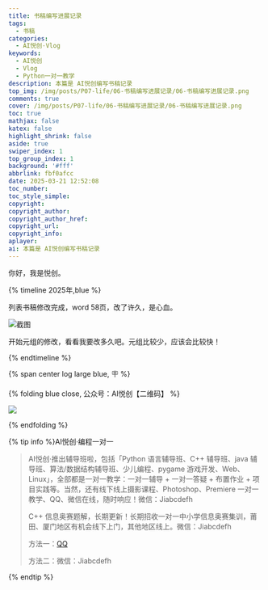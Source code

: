 ```yaml
---
title: 书稿编写进展记录
tags:
  - 书稿
categories:
  - AI悦创·Vlog
keywords:
  - AI悦创
  - Vlog
  - Python一对一教学
description: 本篇是 AI悦创编写书稿记录
top_img: /img/posts/P07-life/06-书稿编写进展记录/06-书稿编写进展记录.png
comments: true
cover: /img/posts/P07-life/06-书稿编写进展记录/06-书稿编写进展记录.png
toc: true
mathjax: false
katex: false
highlight_shrink: false
aside: true
swiper_index: 1
top_group_index: 1
background: '#fff'
abbrlink: fbf0afcc
date: 2025-03-21 12:52:08
toc_number:
toc_style_simple:
copyright:
copyright_author:
copyright_author_href:
copyright_url:
copyright_info:
aplayer:
ai: 本篇是 AI悦创编写书稿记录
---
```


你好，我是悦创。

{% timeline 2025年,blue %}
<!-- timeline 2025-03-21 12:56:49 -->

列表书稿修改完成，word 58页，改了许久，是心血。

![截图](01-为什么学习编程推荐记笔记/image.png)

<!-- endtimeline -->

<!-- timeline 2025-03-21 12:58:08 -->

开始元组的修改，看看我要改多久吧。元组比较少，应该会比较快！

<!-- endtimeline -->


{% endtimeline %}


{% span center log large blue, 🪧 %}

{% folding blue close, 公众号：AI悦创【二维码】 %}

![](https://bornforthis.cn/gzh.jpg)

{% endfolding %}

{% tip info %}AI悦创·编程一对一

> AI悦创·推出辅导班啦，包括「Python 语言辅导班、C++ 辅导班、java 辅导班、算法/数据结构辅导班、少儿编程、pygame 游戏开发、Web、Linux」，全部都是一对一教学：一对一辅导 + 一对一答疑 + 布置作业 + 项目实践等。当然，还有线下线上摄影课程、Photoshop、Premiere 一对一教学、QQ、微信在线，随时响应！微信：Jiabcdefh
>
> C++ 信息奥赛题解，长期更新！长期招收一对一中小学信息奥赛集训，莆田、厦门地区有机会线下上门，其他地区线上。微信：Jiabcdefh
>
> 方法一：[QQ](http://wpa.qq.com/msgrd?v=3&uin=1432803776&site=qq&menu=yes)
>
> 方法二：微信：Jiabcdefh

{% endtip %}
